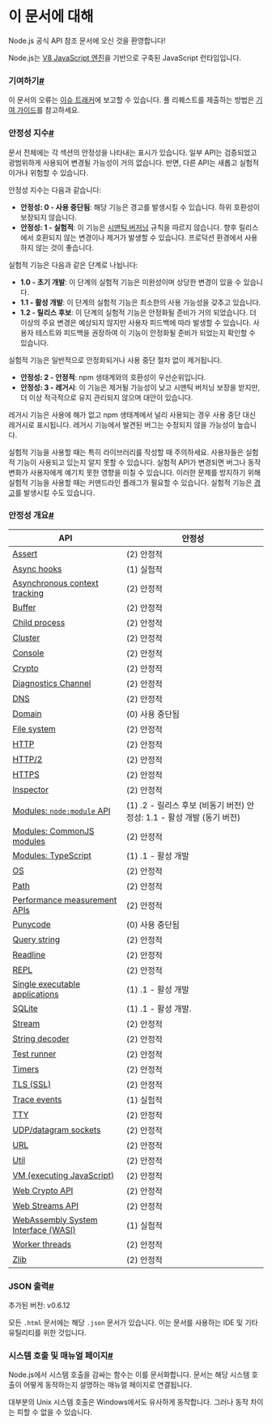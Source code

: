# 이 문서에 대해

Node.js 공식 API 참조 문서에 오신 것을 환영합니다!

Node.js는 [V8 JavaScript 엔진](https://v8.dev/)을 기반으로 구축된 JavaScript 런타임입니다.

### 기여하기[#](https://nodejs.org/docs/latest/api/documentation.html#contributing)

이 문서의 오류는 [이슈 트래커](https://github.com/nodejs/node/issues/new)에 보고할 수 있습니다. 풀 리퀘스트를 제출하는 방법은 [기여 가이드](https://github.com/nodejs/node/blob/HEAD/CONTRIBUTING.md)를 참고하세요.

### 안정성 지수[#](https://nodejs.org/docs/latest/api/documentation.html#stability-index)

문서 전체에는 각 섹션의 안정성을 나타내는 표시가 있습니다. 일부 API는 검증되었고 광범위하게 사용되어 변경될 가능성이 거의 없습니다. 반면, 다른 API는 새롭고 실험적이거나 위험할 수 있습니다.

안정성 지수는 다음과 같습니다:

- **안정성: 0 - 사용 중단됨**: 해당 기능은 경고를 발생시킬 수 있습니다. 하위 호환성이 보장되지 않습니다.
- **안정성: 1 - 실험적**: 이 기능은 [시맨틱 버저닝](https://semver.org/) 규칙을 따르지 않습니다. 향후 릴리스에서 호환되지 않는 변경이나 제거가 발생할 수 있습니다. 프로덕션 환경에서 사용하지 않는 것이 좋습니다.

실험적 기능은 다음과 같은 단계로 나뉩니다:

- **1.0 - 초기 개발**: 이 단계의 실험적 기능은 미완성이며 상당한 변경이 있을 수 있습니다.
- **1.1 - 활성 개발**: 이 단계의 실험적 기능은 최소한의 사용 가능성을 갖추고 있습니다.
- **1.2 - 릴리스 후보**: 이 단계의 실험적 기능은 안정화될 준비가 거의 되었습니다. 더 이상의 주요 변경은 예상되지 않지만 사용자 피드백에 따라 발생할 수 있습니다. 사용자 테스트와 피드백을 권장하여 이 기능이 안정화될 준비가 되었는지 확인할 수 있습니다.

실험적 기능은 일반적으로 안정화되거나 사용 중단 절차 없이 제거됩니다.

- **안정성: 2 - 안정적**: npm 생태계와의 호환성이 우선순위입니다.
- **안정성: 3 - 레거시**: 이 기능은 제거될 가능성이 낮고 시맨틱 버저닝 보장을 받지만, 더 이상 적극적으로 유지 관리되지 않으며 대안이 있습니다.

레거시 기능은 사용에 해가 없고 npm 생태계에서 널리 사용되는 경우 사용 중단 대신 레거시로 표시됩니다. 레거시 기능에서 발견된 버그는 수정되지 않을 가능성이 높습니다.

실험적 기능을 사용할 때는 특히 라이브러리를 작성할 때 주의하세요. 사용자들은 실험적 기능이 사용되고 있는지 알지 못할 수 있습니다. 실험적 API가 변경되면 버그나 동작 변화가 사용자에게 예기치 못한 영향을 미칠 수 있습니다. 이러한 문제를 방지하기 위해 실험적 기능을 사용할 때는 커맨드라인 플래그가 필요할 수 있습니다. 실험적 기능은 [경고](https://nodejs.org/docs/latest/api/process.html#event-warning)를 발생시킬 수도 있습니다.

### 안정성 개요[#](https://nodejs.org/docs/latest/api/documentation.html#stability-overview)

| API | 안정성 |
| --- | --- |
| [Assert](https://nodejs.org/docs/latest/api/assert.html) | (2) 안정적 |
| [Async hooks](https://nodejs.org/docs/latest/api/async_hooks.html) | (1) 실험적 |
| [Asynchronous context tracking](https://nodejs.org/docs/latest/api/async_context.html) | (2) 안정적 |
| [Buffer](https://nodejs.org/docs/latest/api/buffer.html) | (2) 안정적 |
| [Child process](https://nodejs.org/docs/latest/api/child_process.html) | (2) 안정적 |
| [Cluster](https://nodejs.org/docs/latest/api/cluster.html) | (2) 안정적 |
| [Console](https://nodejs.org/docs/latest/api/console.html) | (2) 안정적 |
| [Crypto](https://nodejs.org/docs/latest/api/crypto.html) | (2) 안정적 |
| [Diagnostics Channel](https://nodejs.org/docs/latest/api/diagnostics_channel.html) | (2) 안정적 |
| [DNS](https://nodejs.org/docs/latest/api/dns.html) | (2) 안정적 |
| [Domain](https://nodejs.org/docs/latest/api/domain.html) | (0) 사용 중단됨 |
| [File system](https://nodejs.org/docs/latest/api/fs.html) | (2) 안정적 |
| [HTTP](https://nodejs.org/docs/latest/api/http.html) | (2) 안정적 |
| [HTTP/2](https://nodejs.org/docs/latest/api/http2.html) | (2) 안정적 |
| [HTTPS](https://nodejs.org/docs/latest/api/https.html) | (2) 안정적 |
| [Inspector](https://nodejs.org/docs/latest/api/inspector.html) | (2) 안정적 |
| [Modules: `node:module` API](https://nodejs.org/docs/latest/api/module.html) | (1) .2 - 릴리스 후보 (비동기 버전) 안정성: 1.1 - 활성 개발 (동기 버전) |
| [Modules: CommonJS modules](https://nodejs.org/docs/latest/api/modules.html) | (2) 안정적 |
| [Modules: TypeScript](https://nodejs.org/docs/latest/api/typescript.html) | (1) .1 - 활성 개발 |
| [OS](https://nodejs.org/docs/latest/api/os.html) | (2) 안정적 |
| [Path](https://nodejs.org/docs/latest/api/path.html) | (2) 안정적 |
| [Performance measurement APIs](https://nodejs.org/docs/latest/api/perf_hooks.html) | (2) 안정적 |
| [Punycode](https://nodejs.org/docs/latest/api/punycode.html) | (0) 사용 중단됨 |
| [Query string](https://nodejs.org/docs/latest/api/querystring.html) | (2) 안정적 |
| [Readline](https://nodejs.org/docs/latest/api/readline.html) | (2) 안정적 |
| [REPL](https://nodejs.org/docs/latest/api/repl.html) | (2) 안정적 |
| [Single executable applications](https://nodejs.org/docs/latest/api/single-executable-applications.html) | (1) .1 - 활성 개발 |
| [SQLite](https://nodejs.org/docs/latest/api/sqlite.html) | (1) .1 - 활성 개발. |
| [Stream](https://nodejs.org/docs/latest/api/stream.html) | (2) 안정적 |
| [String decoder](https://nodejs.org/docs/latest/api/string_decoder.html) | (2) 안정적 |
| [Test runner](https://nodejs.org/docs/latest/api/test.html) | (2) 안정적 |
| [Timers](https://nodejs.org/docs/latest/api/timers.html) | (2) 안정적 |
| [TLS (SSL)](https://nodejs.org/docs/latest/api/tls.html) | (2) 안정적 |
| [Trace events](https://nodejs.org/docs/latest/api/tracing.html) | (1) 실험적 |
| [TTY](https://nodejs.org/docs/latest/api/tty.html) | (2) 안정적 |
| [UDP/datagram sockets](https://nodejs.org/docs/latest/api/dgram.html) | (2) 안정적 |
| [URL](https://nodejs.org/docs/latest/api/url.html) | (2) 안정적 |
| [Util](https://nodejs.org/docs/latest/api/util.html) | (2) 안정적 |
| [VM (executing JavaScript)](https://nodejs.org/docs/latest/api/vm.html) | (2) 안정적 |
| [Web Crypto API](https://nodejs.org/docs/latest/api/webcrypto.html) | (2) 안정적 |
| [Web Streams API](https://nodejs.org/docs/latest/api/webstreams.html) | (2) 안정적 |
| [WebAssembly System Interface (WASI)](https://nodejs.org/docs/latest/api/wasi.html) | (1) 실험적 |
| [Worker threads](https://nodejs.org/docs/latest/api/worker_threads.html) | (2) 안정적 |
| [Zlib](https://nodejs.org/docs/latest/api/zlib.html) | (2) 안정적 |

### JSON 출력[#](https://nodejs.org/docs/latest/api/documentation.html#json-output)

추가된 버전: v0.6.12

모든 `.html` 문서에는 해당 `.json` 문서가 있습니다. 이는 문서를 사용하는 IDE 및 기타 유틸리티를 위한 것입니다.

### 시스템 호출 및 매뉴얼 페이지[#](https://nodejs.org/docs/latest/api/documentation.html#system-calls-and-man-pages)

Node.js에서 시스템 호출을 감싸는 함수는 이를 문서화합니다. 문서는 해당 시스템 호출이 어떻게 동작하는지 설명하는 매뉴얼 페이지로 연결됩니다.

대부분의 Unix 시스템 호출은 Windows에서도 유사하게 동작합니다. 그러나 동작 차이는 피할 수 없을 수 있습니다.


